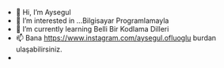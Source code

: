 - 👋 Hi, I’m Aysegul
- 👀 I’m interested in ...Bilgisayar Programlamayla
- 🌱 I’m currently learning Belli Bir Kodlama Dilleri
- 📫  Bana  https://www.instagram.com/aysegul.ofluoglu burdan ulaşabilirsiniz. 
- 

<!---
AysegulOfluogl/AysegulOfluogl is a ✨ special ✨ repository because its `README.md` (this file) appears on your GitHub profile.
You can click the Preview link to take a look at your changes.
--->
